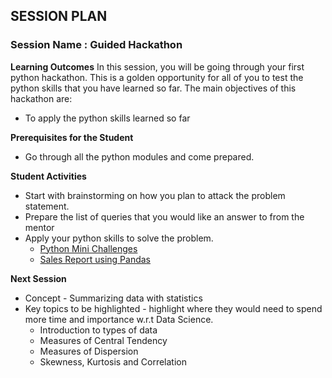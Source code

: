 
## SESSION PLAN

### **Session Name** : Guided Hackathon 

**Learning Outcomes**
In this session, you will be going through your first python hackathon. This is a golden opportunity for all of you to test the python skills that you have learned so far. The main objectives of this hackathon are:
- To apply the python skills learned so far


**Prerequisites for the Student**

- Go through all the python modules and come prepared.


**Student Activities**

- Start with brainstorming on how you plan to attack the problem statement.
- Prepare the list of queries that you would like an answer to from the mentor
- Apply your python skills to solve the problem.
  - [Python Mini Challenges](https://github.com/commit-live-students/GLabs_DSMX/blob/master/Sprint%203%20Data%20Visualization%20and%20Guided%20Hackathon/3.2%20-%20Guided%20Hackathon/python_mini_challenges-pmc-3/PMC.ipynb)
  - [Sales Report using Pandas](https://github.com/commit-live-students/GLabs_DSMX/blob/master/Sprint%203%20Data%20Visualization%20and%20Guided%20Hackathon/3.2%20-%20Guided%20Hackathon/pandas_guided_project/notebook/pandas_guided_project_ca_questions.ipynb) 


**Next Session**

- Concept - Summarizing data with statistics
- Key topics to be highlighted - highlight where they would need to spend more time and importance w.r.t Data Science.
  - Introduction to types of data
  - Measures of Central Tendency
  - Measures of Dispersion
  - Skewness, Kurtosis and Correlation
 

```python

```
